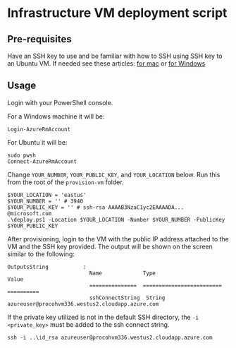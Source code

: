 # Infrastructure VM deployment script

## Pre-requisites

Have an SSH key to use and be familiar with how to SSH using SSH key to an Ubuntu VM. If needed see these articles:
[for mac](https://docs.microsoft.com/en-us/azure/virtual-machines/linux/mac-create-ssh-keys) or [for Windows](https://docs.microsoft.com/en-us/azure/virtual-machines/linux/ssh-from-windows)

## Usage

Login with your PowerShell console.

For a Windows machine it will be:

```shell
Login-AzureRmAccount
```

For Ubuntu it will be:

```shell
sudo pwsh
Connect-AzureRmAccount
```

Change `YOUR_NUMBER`, `YOUR_PUBLIC_KEY`, and `YOUR_LOCATION` below.
Run this from the root of the `provision-vm` folder.

```shell
$YOUR_LOCATION = 'eastus'
$YOUR_NUMBER = '' # 3940
$YOUR_PUBLIC_KEY = '' # ssh-rsa AAAAB3NzaC1yc2EAAAADA... @microsoft.com
.\deploy.ps1 -Location $YOUR_LOCATION -Number $YOUR_NUMBER -PublicKey $YOUR_PUBLIC_KEY
```

After provisioning, login to the VM with the public IP address attached to the VM and the SSH key provided.  The output will be shown on the screen similar to the following:

```shell
OutputsString           :
                          Name             Type                       Value
                          ===============  =========================  ==========
                          sshConnectString  String                    azureuser@procohvm336.westus2.cloudapp.azure.com
```

If the private key utilized is not in the default SSH directory, the `-i <private_key>` must be added to the ssh connect string.

```shell
ssh -i ..\id_rsa azureuser@procohvm336.westus2.cloudapp.azure.com
```